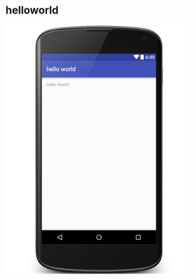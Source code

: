 # helloworld
![](https://github.com/liangxiaobaiorz/helloworld/blob/master/app/src/main/res/mipmap-xxxhdpi/4.png)
